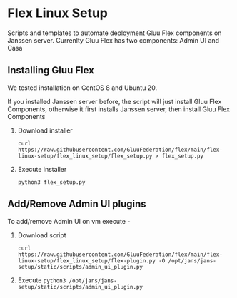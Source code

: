Flex Linux Setup
=======================

Scripts and templates to automate deployment Gluu Flex components on Janssen server.
Currenlty Gluu Flex has two components: Admin UI and Casa

Installing Gluu Flex
-----------------------

We tested installation on CentOS 8 and Ubuntu 20.

If you installed Janssen server before, the script will just install Gluu Flex Components, otherwise
it first installs Janssen server, then install Gluu Flex Components

1. Download installer

   `curl https://raw.githubusercontent.com/GluuFederation/flex/main/flex-linux-setup/flex_linux_setup/flex_setup.py > flex_setup.py`

2. Execute installer
 
   `python3 flex_setup.py`

Add/Remove Admin UI plugins
--------------------------------------

To add/remove Admin UI on vm execute -

1. Download script

   `curl https://raw.githubusercontent.com/GluuFederation/flex/main/flex-linux-setup/flex_linux_setup/flex-plugin.py -O /opt/jans/jans-setup/static/scripts/admin_ui_plugin.py`

2. Execute
    `python3 /opt/jans/jans-setup/static/scripts/admin_ui_plugin.py`
